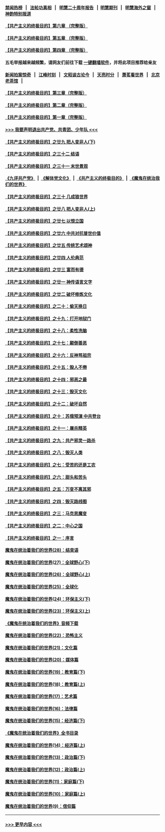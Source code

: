 #### [禁闻热榜](热点新闻.md?=0)  &nbsp;&nbsp;|&nbsp;&nbsp; [法轮功真相](https://github.com/gfw-breaker/truth/blob/master/README.md?=0) &nbsp;&nbsp;|&nbsp;&nbsp; [明慧二十周年报告](https://github.com/gfw-breaker/mh-reports/blob/master/README.md?=0) &nbsp;&nbsp;|&nbsp;&nbsp;[明慧期刊](https://github.com/gfw-breaker/mh-qikan) &nbsp;&nbsp;|&nbsp;&nbsp; [明慧海外之窗](https://github.com/gfw-breaker/mh-news/blob/master/README.md?=0) &nbsp;&nbsp;|&nbsp;&nbsp; [神韵特别报道](https://github.com/gfw-breaker/mh-news/blob/master/shenyun.md?=0)
#### [【共产主义的终极目的】第六章 （完整版）](../pages/nsc422/n11428913.md?t=02251131) 
#### [【共产主义的终极目的】第五章 （完整版）](../pages/nsc422/n11428912.md?t=02251131) 
#### [【共产主义的终极目的】第四章 （完整版）](../pages/nsc422/n11428907.md?t=02251131) 
#### 五毛举报越来越频繁，请网友们前往下载 [一键翻墙软件](https://github.com/gfw-breaker/ssr-accounts)，并将此项目推荐给亲友
#### [新闻拍案惊奇](https://github.com/gfw-breaker/banned-news/blob/master/pages/link4.md) &nbsp;&nbsp;|&nbsp;&nbsp; [江峰时刻](https://github.com/gfw-breaker/banned-news/blob/master/pages/link4.md) &nbsp;&nbsp;|&nbsp;&nbsp; [文昭谈古论今](https://github.com/gfw-breaker/banned-news/blob/master/pages/link4.md) &nbsp;&nbsp;|&nbsp;&nbsp; [天亮时分](https://github.com/gfw-breaker/banned-news/blob/master/pages/link4.md) &nbsp;&nbsp;|&nbsp;&nbsp; [萧茗看世界](https://github.com/gfw-breaker/banned-news/blob/master/pages/link4.md) &nbsp;&nbsp;|&nbsp;&nbsp; [北京老茶馆](https://github.com/gfw-breaker/banned-news/blob/master/pages/link4.md) &nbsp;&nbsp;|&nbsp;&nbsp; 
#### [【共产主义的终极目的】第三章（完整版）](../pages/nsc422/n11428848.md?t=02251131) 
#### [【共产主义的终极目的】第二章（完整版）](../pages/nsc422/n11428831.md?t=02251131) 
#### [【共产主义的终极目的】第一章（完整版）](../pages/nsc422/n11417651.md?t=02251131) 
#### [>>> 我要声明退出共产党、共青团、少年队 <<<](https://github.com/begood0513/goodnews/blob/master/quit/letter.md) 
#### [【共产主义的终极目的】之廿九 把人变非人(下)](../pages/nsc422/n11344140.md?t=02251131) 
#### [【共产主义的终极目的】之三十二 结语](../pages/nsc422/n11360535.md?t=02251131) 
#### [【共产主义的终极目的】之三十一 末世景观](../pages/nsc422/n11351129.md?t=02251131) 
#### [《九评共产党》](https://github.com/begood0513/9ping.md/blob/master/README.md) &nbsp;|&nbsp; [《解体党文化》](../../../../jtdwh.md/blob/master/README.md)  &nbsp;|&nbsp; [《共产主义的终极目的》](../../../../gczydzjmd.md/blob/master/README.md) &nbsp;|&nbsp; [《魔鬼在统治我们的世界》](../../../../mgztzwmdsj.md/blob/master/README.md) 
#### [【共产主义的终极目的】之三十 几成狼世界](../pages/nsc422/n11348280.md?t=02251131) 
#### [【共产主义的终极目的】之廿八 把人变非人(上)](../pages/nsc422/n11340492.md?t=02251131) 
#### [【共产主义的终极目的】之廿七 以恨立国](../pages/nsc422/n11336944.md?t=02251131) 
#### [【共产主义的终极目的】之廿六 中共对抗普世价值](../pages/nsc422/n11324785.md?t=02251131) 
#### [【共产主义的终极目的】之廿五 传统艺术颂神](../pages/nsc422/n11296396.md?t=02251131) 
#### [【共产主义的终极目的】之廿四 人伦典范](../pages/nsc422/n11296397.md?t=02251131) 
#### [【共产主义的终极目的】之廿三 富而有德](../pages/nsc422/n11283598.md?t=02251131) 
#### [【共产主义的终极目的】之廿一 神传语言文字](../pages/nsc422/n11263265.md?t=02251131) 
#### [【共产主义的终极目的】之廿二 破坏修炼文化](../pages/nsc422/n11245728.md?t=02251131) 
#### [【共产主义的终极目的】之二十：偷天换日](../pages/nsc422/n11238846.md?t=02251131) 
#### [【共产主义的终极目的】之十九：打开地狱门](../pages/nsc422/n11206376.md?t=02251131) 
#### [【共产主义的终极目的】之十八：柔性洗脑](../pages/nsc422/n11199994.md?t=02251131) 
#### [【共产主义的终极目的】之十七：颠倒善恶](../pages/nsc422/n11179782.md?t=02251131) 
#### [【共产主义的终极目的】之十六：反神骂祖宗](../pages/nsc422/n11166798.md?t=02251131) 
#### [【共产主义的终极目的】之十五：毁人不倦](../pages/nsc422/n11166792.md?t=02251131) 
#### [【共产主义的终极目的】之十四：邪恶之最](../pages/nsc422/n11150249.md?t=02251131) 
#### [【共产主义的终极目的】之十三：毁灭文化](../pages/nsc422/n11135227.md?t=02251131) 
#### [【共产主义的终极目的】之十二：破坏自然](../pages/nsc422/n11135214.md?t=02251131) 
#### [【共产主义的终极目的】之十：苏俄预演 中共登台](../pages/nsc422/n11118424.md?t=02251131) 
#### [【共产主义的终极目的】之十一：屠杀精英](../pages/nsc422/n11118442.md?t=02251131) 
#### [【共产主义的终极目的】之九：共产邪灵一路杀](../pages/nsc422/n11114139.md?t=02251131) 
#### [【共产主义的终极目的】之八：毁灭人类](../pages/nsc422/n11108503.md?t=02251131) 
#### [【共产主义的终极目的】之七：受苦的还是工农](../pages/nsc422/n11101809.md?t=02251131) 
#### [【共产主义的终极目的】之六：甜头和苦头](../pages/nsc422/n11096971.md?t=02251131) 
#### [【共产主义的终极目的】之五：万变不离其邪](../pages/nsc422/n11091285.md?t=02251131) 
#### [【共产主义的终极目的】之四：毁灭路线图](../pages/nsc422/n11086284.md?t=02251131) 
#### [【共产主义的终极目的】之三：马克思魔变](../pages/nsc422/n11061941.md?t=02251131) 
#### [【共产主义的终极目的】之二：中心之国](../pages/nsc422/n11047728.md?t=02251131) 
#### [【共产主义的终极目的】之一：序言](../pages/nsc422/n11086077.md?t=02251131) 
#### [魔鬼在统治着我们的世界(28)：结束语](../pages/nsc422/n10936246.md?t=02251131) 
#### [魔鬼在统治着我们的世界(27)：全球野心(下)](../pages/nsc422/n10928319.md?t=02251131) 
#### [魔鬼在统治着我们的世界(26)：全球野心(上)](../pages/nsc422/n10900318.md?t=02251131) 
#### [魔鬼在统治着我们的世界(25)：全球化](../pages/nsc422/n10788205.md?t=02251131) 
#### [魔鬼在统治着我们的世界(24)：环保主义(下)](../pages/nsc422/n10695307.md?t=02251131) 
#### [魔鬼在统治着我们的世界(23)：环保主义(上)](../pages/nsc422/n10688613.md?t=02251131) 
#### [《魔鬼在统治着我们的世界》音频下载](../pages/nsc422/n10635553.md?t=02251131) 
#### [魔鬼在统治着我们的世界(22)：恐怖主义](../pages/nsc422/n10614727.md?t=02251131) 
#### [魔鬼在统治着我们的世界(21)：文化篇](../pages/nsc422/n10597706.md?t=02251131) 
#### [魔鬼在统治着我们的世界(20)：媒体篇](../pages/nsc422/n10586579.md?t=02251131) 
#### [魔鬼在统治着我们的世界(19)：教育篇(下)](../pages/nsc422/n10564808.md?t=02251131) 
#### [魔鬼在统治着我们的世界(18)：教育篇(上)](../pages/nsc422/n10526970.md?t=02251131) 
#### [魔鬼在统治着我们的世界(17)：艺术篇](../pages/nsc422/n10499093.md?t=02251131) 
#### [魔鬼在统治着我们的世界(16)：法律篇](../pages/nsc422/n10485969.md?t=02251131) 
#### [魔鬼在统治着我们的世界(15)：经济篇(下)](../pages/nsc422/n10469975.md?t=02251131) 
#### [《魔鬼在统治着我们的世界》全书目录](../pages/nsc422/n10464261.md?t=02251131) 
#### [魔鬼在统治着我们的世界(14)：经济篇(上)](../pages/nsc422/n10457370.md?t=02251131) 
#### [魔鬼在统治着我们的世界(13)：政治篇(下)](../pages/nsc422/n10448270.md?t=02251131) 
#### [魔鬼在统治着我们的世界(12)：政治篇(上)](../pages/nsc422/n10444576.md?t=02251131) 
#### [魔鬼在统治着我们的世界(11)：家庭篇(下)](../pages/nsc422/n10440961.md?t=02251131) 
#### [魔鬼在统治着我们的世界(10)：家庭篇(上)](../pages/nsc422/n10435448.md?t=02251131) 
#### [魔鬼在统治着我们的世界(9)：信仰篇](../pages/nsc422/n10432159.md?t=02251131) 

----
#### [ >>> 更早内容 <<< ](../indexes/nsc422-earlier.md)
